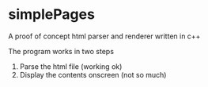# simplePages
A proof of concept html parser and renderer written in c++

The program works in two steps
1. Parse the html file (working ok)
2. Display the contents onscreen (not so much)
